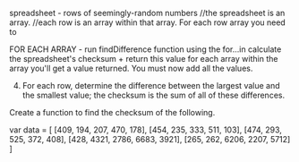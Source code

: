 spreadsheet - rows of seemingly-random numbers
//the spreadsheet is an array.
//each row is an array within that array. For each row array you need to

FOR EACH ARRAY - run findDifference function
using the for...in
   calculate the spreadsheet's checksum + return this value
   for each array within the array you'll get a value returned. You must now add all the values.

4. For each row, determine the difference between the largest value and the smallest value;
   the checksum is the sum of all of these differences.

Create a function to find the checksum of the following.

var data = [
[409, 194, 207, 470, 178],
[454, 235, 333, 511, 103],
[474, 293, 525, 372, 408],
[428, 4321, 2786, 6683, 3921],
[265, 262, 6206, 2207, 5712]
]

```

```

